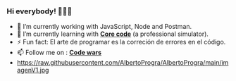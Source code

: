 ### Hi everybody! 👋👨‍💻

- 🔭 I’m currently working with JavaScript, Node and Postman.
- 🌱 I’m currently learning with [**Core code**](https://www.core-code.io/) (a professional simulator).
- ⚡ Fun fact: El arte de programar es la correción de errores en el código.
- 📫 Follow me on : [**Code wars**](https://www.codewars.com/users/AlbertoProgra) 
- https://raw.githubusercontent.com/AlbertoProgra/AlbertoProgra/main/imagenV1.jpg
